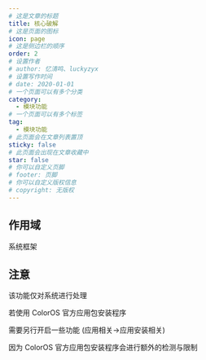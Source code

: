 ```yaml
---
# 这是文章的标题
title: 核心破解
# 这是页面的图标
icon: page
# 这是侧边栏的顺序
order: 2
# 设置作者
# author: 忆清鸣、luckyzyx
# 设置写作时间
# date: 2020-01-01
# 一个页面可以有多个分类
category:
  - 模块功能
# 一个页面可以有多个标签
tag:
  - 模块功能
# 此页面会在文章列表置顶
sticky: false
# 此页面会出现在文章收藏中
star: false
# 你可以自定义页脚
# footer: 页脚
# 你可以自定义版权信息
# copyright: 无版权
---
```


## 作用域

系统框架

## 注意

该功能仅对系统进行处理

若使用 ColorOS 官方应用包安装程序

需要另行开启一些功能 (应用相关->应用安装相关)

因为 ColorOS 官方应用包安装程序会进行额外的检测与限制
